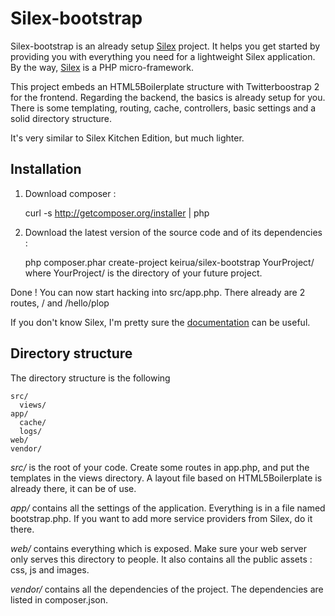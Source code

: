 Silex-bootstrap
===============

Silex-bootstrap is an already setup [Silex][silex] project. It helps you get started by providing you with everything you need for a lightweight Silex application. By the way, [Silex][silex] is a PHP micro-framework.

This project embeds an HTML5Boilerplate structure with Twitterboostrap 2 for the frontend. Regarding the backend, the basics is already setup for you. There is some templating, routing, cache, controllers, basic settings and a solid directory structure.

It's very similar to Silex Kitchen Edition, but much lighter.

Installation
------------

1) Download composer : 

	curl -s http://getcomposer.org/installer | php

2) Download the latest version of the source code and of its dependencies :

	php composer.phar create-project keirua/silex-bootstrap YourProject/
where YourProject/ is the directory of your future project.


Done ! You can now start hacking into src/app.php. There already are 2 routes, / and /hello/plop

If you don't know Silex, I'm pretty sure the [documentation][silexdoc] can be useful.

Directory structure
-------------------

The directory structure is the following

	src/
	  views/
	app/
	  cache/
	  logs/
	web/
	vendor/

*src/* is the root of your code. Create some routes in app.php, and put the templates in the views directory. A layout file based on HTML5Boilerplate is already there, it can be of use.

*app/* contains all the settings of the application. Everything is in a file named bootstrap.php. If you want to add more service providers from Silex, do it there.

*web/* contains everything which is exposed. Make sure your web server only serves this directory to people. It also contains all the public assets : css, js and images.

*vendor/* contains all the dependencies of the project. The dependencies are listed in composer.json.


[silex]: http://silex.sensiolabs.org/
[silexdoc]: http://silex.sensiolabs.org/documentation